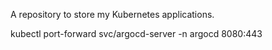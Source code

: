 A repository to store my Kubernetes applications.

kubectl port-forward svc/argocd-server -n argocd 8080:443

